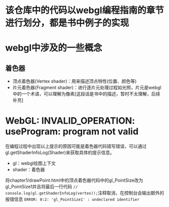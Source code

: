 # 该仓库中的代码以webgl编程指南的章节进行划分，都是书中例子的实现

# webgl中涉及的一些概念
## 着色器
  - 顶点着色器(Vertex shader)：用来描述顶点特性(位置、颜色等)
  - 片元着色器(Fragment shader)：进行逐片元处理过程如光照，片元是webgl中的一个术语，可以理解为像素[这段话是书中的描述，暂时不太理解，后续补充]


# WebGL: INVALID_OPERATION: useProgram: program not valid

在编程过程中出现以上提示的原因可能是着色器代码错写错误，可以通过gl.getShaderInfoLog(Shader)来获取具体的提示信息。
- gl：webgl绘图上下文
- shader：着色器

将chapter1/drawPoint.html中的顶点着色器代码中的gl_PointSize改为gl_PointSize1并且将最后一行代码 
`// console.log(gl.getShaderInfoLog(vertex));`注释取消，在控制台会输出额外的报错信息
`ERROR: 0:2: 'gl_PointSize1' : undeclared identifier`

